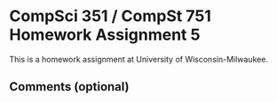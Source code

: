 # CompSci 351 / CompSt 751 Homework Assignment 5

This is a homework assignment at University of Wisconsin-Milwaukee.

## Comments (optional)
